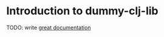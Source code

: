 # Introduction to dummy-clj-lib

TODO: write [great documentation](http://jacobian.org/writing/what-to-write/)
